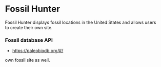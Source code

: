 # Fossil Hunter

Fossil Hunter displays fossil locations in the
United States and allows users to create their
own site.

### Fossil database API

*  https://paleobiodb.org/#/

own fossil site as well.
